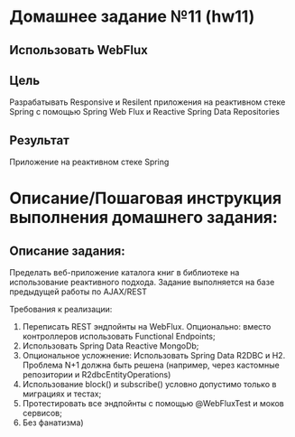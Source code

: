 # Домашнее заданиe №11 (hw11)
## Использовать WebFlux
## Цель
Разрабатывать Responsive и Resilent приложения на реактивном стеке Spring c помощью Spring Web Flux и Reactive Spring Data Repositories
## Результат
Приложение на реактивном стеке Spring

# Описание/Пошаговая инструкция выполнения домашнего задания:
## Описание задания:

Пределать веб-приложение каталога книг в библиотеке на использование реактивного подхода. Задание выполняется на базе предыдущей работы по AJAX/REST

Требования к реализации:
1. Переписать REST эндпойнты на WebFlux. Опционально: вместо контроллеров использовать Functional Endpoints;
2. Использовать Spring Data Reactive MongoDb;
3. Опциональное усложнение: Использовать Spring Data R2DBC и H2. Проблема N+1 должна быть решена (например, через кастомные репозитории и R2dbcEntityOperations)
4. Использование block() и subscribe() условно допустимо только в миграциях и тестах;
5. Протестировать все эндпойнты с помощью @WebFluxTest и моков сервисов;
6. Без фанатизма)
